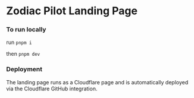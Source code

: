 # Zodiac Pilot Landing Page

### To run locally

run
`pnpm i`

then
`pnpm dev`

### Deployment

The landing page runs as a Cloudflare page and is automatically deployed via the Cloudflare GitHub integration.
